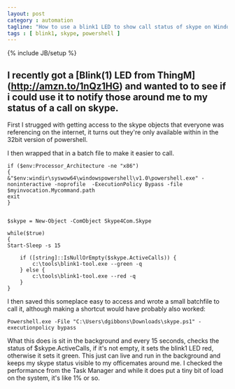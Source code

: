```yaml
---
layout: post
category : automation
tagline: "How to use a blink1 LED to show call status of skype on Windows"
tags : [ blink1, skype, powershell ]
---
```

{% include JB/setup %}

## I recently got a [Blink(1) LED from ThingM] (http://amzn.to/1nQz1HG) and wanted to to see if i could use it to notify those around me to my status of a call on skype.

First I strugged with getting access to the skype objects that everyone was referencing on the internet, it turns out they're only available within in the 32bit version of powershell. 

I then wrapped that in a batch file to make it easier to call. 

    if ($env:Processor_Architecture -ne "x86")   
    { 
    &"$env:windir\syswow64\windowspowershell\v1.0\powershell.exe" -noninteractive -noprofile  -ExecutionPolicy Bypass -file $myinvocation.Mycommand.path
    exit
    }
    
    
    $skype = New-Object -ComObject Skype4Com.Skype
    
    while($true)
    {
    Start-Sleep -s 15
    
        if ([string]::IsNullOrEmpty($skype.ActiveCalls)) {
            c:\tools\blink1-tool.exe --green -q
        } else {
            c:\tools\blink1-tool.exe --red -q
        }
    }


I then saved this someplace easy to access and wrote a small batchfile to call it, although making a shortcut would have probably also worked:
    
    Powershell.exe -File "C:\Users\dgibbons\Downloads\skype.ps1" -executionpolicy bypass


What this does is sit in the background and every 15 seconds, checks the status of $skype.ActiveCalls, if it's not empty, it sets the blink1 LED red, otherwise it sets it green. 
This just can live and run in the background and keeps my skype status visible to my officemates around me. I checked the performance from the Task Manager and while it does put a tiny bit of load
on the system, it's like 1% or so.
